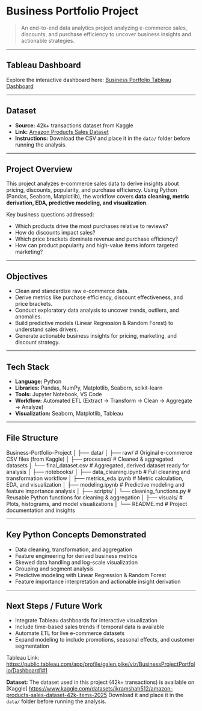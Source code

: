 # Business Portfolio Project
> An end-to-end data analytics project analyzing e-commerce sales, discounts, and purchase efficiency to uncover business insights and actionable strategies.

---

## Tableau Dashboard
Explore the interactive dashboard here: [Business Portfolio Tableau Dashboard](https://public.tableau.com/app/profile/galen.pike/viz/BusinessProjectPortfolio/Dashboard1#1)

---

## Dataset
- **Source:** 42k+ transactions dataset from Kaggle  
- **Link:** [Amazon Products Sales Dataset](https://www.kaggle.com/datasets/ikramshah512/amazon-products-sales-dataset-42k-items-2025)  
- **Instructions:** Download the CSV and place it in the `data/` folder before running the analysis.

---

## Project Overview
This project analyzes e-commerce sales data to derive insights about pricing, discounts, popularity, and purchase efficiency. Using Python (Pandas, Seaborn, Matplotlib), the workflow covers **data cleaning, metric derivation, EDA, predictive modeling, and visualization**.

Key business questions addressed:
- Which products drive the most purchases relative to reviews?  
- How do discounts impact sales?  
- Which price brackets dominate revenue and purchase efficiency?  
- How can product popularity and high-value items inform targeted marketing?

---

## Objectives
- Clean and standardize raw e-commerce data.  
- Derive metrics like purchase efficiency, discount effectiveness, and price brackets.  
- Conduct exploratory data analysis to uncover trends, outliers, and anomalies.  
- Build predictive models (Linear Regression & Random Forest) to understand sales drivers.  
- Generate actionable business insights for pricing, marketing, and discount strategy.

---

## Tech Stack
- **Language:** Python  
- **Libraries:** Pandas, NumPy, Matplotlib, Seaborn, scikit-learn  
- **Tools:** Jupyter Notebook, VS Code  
- **Workflow:** Automated ETL (Extract → Transform → Clean → Aggregate → Analyze)  
- **Visualization:** Seaborn, Matplotlib, Tableau

---

## File Structure
Business-Portfolio-Project
│
├── data/
│ ├── raw/ # Original e-commerce CSV files (from Kaggle)
│ ├── processed/ # Cleaned & aggregated datasets
│ └── final_dataset.csv # Aggregated, derived dataset ready for analysis
│
├── notebooks/
│ ├── data_cleaning.ipynb # Full cleaning and transformation workflow
│ ├── metrics_eda.ipynb # Metric calculation, EDA, and visualization
│ ├── modeling.ipynb # Predictive modeling and feature importance analysis
│
├── scripts/
│ └── cleaning_functions.py # Reusable Python functions for cleaning & aggregation
│
├── visuals/ # Plots, histograms, and model visualizations
│
└── README.md # Project documentation and insights


---

## Key Python Concepts Demonstrated
- Data cleaning, transformation, and aggregation  
- Feature engineering for derived business metrics  
- Skewed data handling and log-scale visualization  
- Grouping and segment analysis  
- Predictive modeling with Linear Regression & Random Forest  
- Feature importance interpretation and actionable insight derivation  

---

## Next Steps / Future Work
- Integrate Tableau dashboards for interactive visualization  
- Include time-based sales trends if temporal data is available  
- Automate ETL for live e-commerce datasets  
- Expand modeling to include promotions, seasonal effects, and customer segmentation

Tableau Link: https://public.tableau.com/app/profile/galen.pike/viz/BusinessProjectPortfolio/Dashboard1#1

**Dataset:** The dataset used in this project (42k+ transactions) is available on [Kaggle] https://www.kaggle.com/datasets/ikramshah512/amazon-products-sales-dataset-42k-items-2025 Download it and place it in the `data/` folder before running the analysis.
